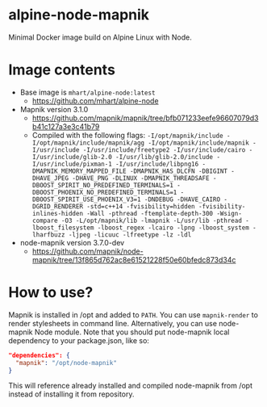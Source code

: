 # alpine-node-mapnik

Minimal Docker image build on Alpine Linux with Node.

# Image contents
- Base image is `mhart/alpine-node:latest`
   - https://github.com/mhart/alpine-node
- Mapnik version 3.1.0
   - https://github.com/mapnik/mapnik/tree/bfb071233eefe96607079d3b41c127a3e3c41b79
   - Compiled with the following flags: `-I/opt/mapnik/include -I/opt/mapnik/include/mapnik/agg -I/opt/mapnik/include/mapnik -I/usr/include -I/usr/include/freetype2 -I/usr/include/cairo -I/usr/include/glib-2.0 -I/usr/lib/glib-2.0/include -I/usr/include/pixman-1 -I/usr/include/libpng16 -DMAPNIK_MEMORY_MAPPED_FILE -DMAPNIK_HAS_DLCFN -DBIGINT -DHAVE_JPEG -DHAVE_PNG -DLINUX -DMAPNIK_THREADSAFE -DBOOST_SPIRIT_NO_PREDEFINED_TERMINALS=1 -DBOOST_PHOENIX_NO_PREDEFINED_TERMINALS=1 -DBOOST_SPIRIT_USE_PHOENIX_V3=1 -DNDEBUG -DHAVE_CAIRO -DGRID_RENDERER -std=c++14 -fvisibility=hidden -fvisibility-inlines-hidden -Wall -pthread -ftemplate-depth-300 -Wsign-compare -O3 -L/opt/mapnik/lib -lmapnik -L/usr/lib -pthread -lboost_filesystem -lboost_regex -lcairo -lpng -lboost_system -lharfbuzz -ljpeg -licuuc -lfreetype -lz -ldl`
- node-mapnik version 3.7.0-dev
   - https://github.com/mapnik/node-mapnik/tree/13f865d762ac8e61521228f50e60bfedc873d34c

# How to use?
Mapnik is installed in /opt and added to `PATH`. You can use `mapnik-render` to render stylesheets in command line. Alternatively, you can use node-mapnik Node module. Note that you should put node-mapnik local dependency to your package.json, like so:
```json
"dependencies": {
  "mapnik": "/opt/node-mapnik"
}
```

This will reference already installed and compiled node-mapnik from /opt instead of installing it from repository.
